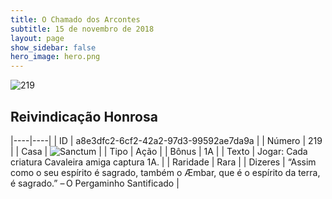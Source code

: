 ```yaml
---
title: O Chamado dos Arcontes
subtitle: 15 de novembro de 2018
layout: page
show_sidebar: false
hero_image: hero.png
---
```


![219](https://cdn.keyforgegame.com/media/card_front/pt/341_219_P9V3P7F8849M_pt.png)

## Reivindicação Honrosa

|----|----|
| ID | a8e3dfc2-6cf2-42a2-97d3-99592ae7da9a |
| Número | 219 |
| Casa | ![Sanctum](https://archonarcana.com/images/thumb/c/c7/Sanctum.png/22px-Sanctum.png "Santuário") |
| Tipo | Ação |
| Bônus | 1A |
| Texto | Jogar: Cada criatura Cavaleira amiga captura 1A. |
| Raridade | Rara |
| Dizeres | “Assim como o seu espírito é sagrado, também  o Æmbar, que é o espírito da terra, é sagrado.”  – O Pergaminho Santificado |
